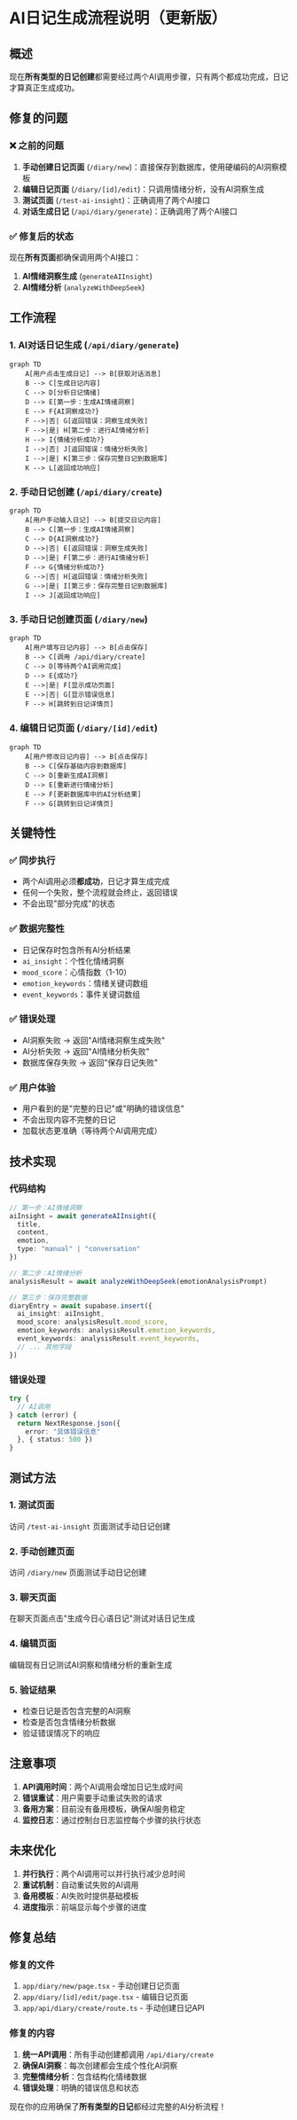 # AI日记生成流程说明（更新版）

## 概述
现在**所有类型的日记创建**都需要经过两个AI调用步骤，只有两个都成功完成，日记才算真正生成成功。

## 修复的问题

### ❌ **之前的问题**
1. **手动创建日记页面** (`/diary/new`)：直接保存到数据库，使用硬编码的AI洞察模板
2. **编辑日记页面** (`/diary/[id]/edit`)：只调用情绪分析，没有AI洞察生成
3. **测试页面** (`/test-ai-insight`)：正确调用了两个AI接口
4. **对话生成日记** (`/api/diary/generate`)：正确调用了两个AI接口

### ✅ **修复后的状态**
现在**所有页面**都确保调用两个AI接口：
1. **AI情绪洞察生成** (`generateAIInsight`)
2. **AI情绪分析** (`analyzeWithDeepSeek`)

## 工作流程

### 1. AI对话日记生成 (`/api/diary/generate`)
```mermaid
graph TD
    A[用户点击生成日记] --> B[获取对话消息]
    B --> C[生成日记内容]
    C --> D[分析日记情绪]
    D --> E[第一步：生成AI情绪洞察]
    E --> F{AI洞察成功?}
    F -->|否| G[返回错误：洞察生成失败]
    F -->|是| H[第二步：进行AI情绪分析]
    H --> I{情绪分析成功?}
    I -->|否| J[返回错误：情绪分析失败]
    I -->|是| K[第三步：保存完整日记到数据库]
    K --> L[返回成功响应]
```

### 2. 手动日记创建 (`/api/diary/create`)
```mermaid
graph TD
    A[用户手动输入日记] --> B[提交日记内容]
    B --> C[第一步：生成AI情绪洞察]
    C --> D{AI洞察成功?}
    D -->|否| E[返回错误：洞察生成失败]
    D -->|是| F[第二步：进行AI情绪分析]
    F --> G{情绪分析成功?}
    G -->|否| H[返回错误：情绪分析失败]
    G -->|是| I[第三步：保存完整日记到数据库]
    I --> J[返回成功响应]
```

### 3. 手动日记创建页面 (`/diary/new`)
```mermaid
graph TD
    A[用户填写日记内容] --> B[点击保存]
    B --> C[调用 /api/diary/create]
    C --> D[等待两个AI调用完成]
    D --> E{成功?}
    E -->|是| F[显示成功页面]
    E -->|否| G[显示错误信息]
    F --> H[跳转到日记详情页]
```

### 4. 编辑日记页面 (`/diary/[id]/edit`)
```mermaid
graph TD
    A[用户修改日记内容] --> B[点击保存]
    B --> C[保存基础内容到数据库]
    C --> D[重新生成AI洞察]
    D --> E[重新进行情绪分析]
    E --> F[更新数据库中的AI分析结果]
    F --> G[跳转到日记详情页]
```

## 关键特性

### ✅ **同步执行**
- 两个AI调用必须**都成功**，日记才算生成完成
- 任何一个失败，整个流程就会终止，返回错误
- 不会出现"部分完成"的状态

### ✅ **数据完整性**
- 日记保存时包含所有AI分析结果
- `ai_insight`：个性化情绪洞察
- `mood_score`：心情指数（1-10）
- `emotion_keywords`：情绪关键词数组
- `event_keywords`：事件关键词数组

### ✅ **错误处理**
- AI洞察失败 → 返回"AI情绪洞察生成失败"
- AI分析失败 → 返回"AI情绪分析失败"
- 数据库保存失败 → 返回"保存日记失败"

### ✅ **用户体验**
- 用户看到的是"完整的日记"或"明确的错误信息"
- 不会出现内容不完整的日记
- 加载状态更准确（等待两个AI调用完成）

## 技术实现

### 代码结构
```typescript
// 第一步：AI情绪洞察
aiInsight = await generateAIInsight({
  title,
  content,
  emotion,
  type: "manual" | "conversation"
})

// 第二步：AI情绪分析  
analysisResult = await analyzeWithDeepSeek(emotionAnalysisPrompt)

// 第三步：保存完整数据
diaryEntry = await supabase.insert({
  ai_insight: aiInsight,
  mood_score: analysisResult.mood_score,
  emotion_keywords: analysisResult.emotion_keywords,
  event_keywords: analysisResult.event_keywords,
  // ... 其他字段
})
```

### 错误处理
```typescript
try {
  // AI调用
} catch (error) {
  return NextResponse.json({ 
    error: "具体错误信息" 
  }, { status: 500 })
}
```

## 测试方法

### 1. 测试页面
访问 `/test-ai-insight` 页面测试手动日记创建

### 2. 手动创建页面
访问 `/diary/new` 页面测试手动日记创建

### 3. 聊天页面
在聊天页面点击"生成今日心语日记"测试对话日记生成

### 4. 编辑页面
编辑现有日记测试AI洞察和情绪分析的重新生成

### 5. 验证结果
- 检查日记是否包含完整的AI洞察
- 检查是否包含情绪分析数据
- 验证错误情况下的响应

## 注意事项

1. **API调用时间**：两个AI调用会增加日记生成时间
2. **错误重试**：用户需要手动重试失败的请求
3. **备用方案**：目前没有备用模板，确保AI服务稳定
4. **监控日志**：通过控制台日志监控每个步骤的执行状态

## 未来优化

1. **并行执行**：两个AI调用可以并行执行减少总时间
2. **重试机制**：自动重试失败的AI调用
3. **备用模板**：AI失败时提供基础模板
4. **进度指示**：前端显示每个步骤的进度

## 修复总结

### 修复的文件
1. `app/diary/new/page.tsx` - 手动创建日记页面
2. `app/diary/[id]/edit/page.tsx` - 编辑日记页面
3. `app/api/diary/create/route.ts` - 手动创建日记API

### 修复的内容
1. **统一API调用**：所有手动创建都调用 `/api/diary/create`
2. **确保AI洞察**：每次创建都会生成个性化AI洞察
3. **完整情绪分析**：包含结构化情绪数据
4. **错误处理**：明确的错误信息和状态

现在你的应用确保了**所有类型的日记**都经过完整的AI分析流程！
